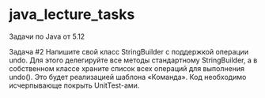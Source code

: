 # java_lecture_tasks
Задачи по Java от 5.12

Задача #2
Напишите свой класс StringBuilder с поддержкой операции undo. Для этого делегируйте все методы стандартному StringBuilder, а в собственном классе храните список всех операций для выполнения undo(). Это будет реализацией шаблона «Команда». Код необходимо исчерпывающе покрыть UnitTest-ами.
